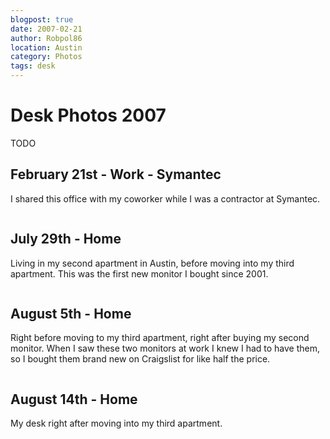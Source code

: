 ```yaml
---
blogpost: true
date: 2007-02-21
author: Robpol86
location: Austin
category: Photos
tags: desk
---
```


# Desk Photos 2007

TODO

## February 21st - Work - Symantec

I shared this office with my coworker while I was a contractor at Symantec.

```{imgur-image} HIbUW
```

## July 29th - Home

Living in my second apartment in Austin, before moving into my third apartment.  This was the first new monitor I bought since 2001.

```{imgur-image} sGVa7
```

## August 5th - Home

Right before moving to my third apartment, right after buying my second monitor. When I saw these two monitors at work I knew I had to have them, so I bought them brand new on Craigslist for like half the price.

```{imgur-image} HNgJM
```

## August 14th - Home

My desk right after moving into my third apartment.

```{imgur-image} MLaIH
```
